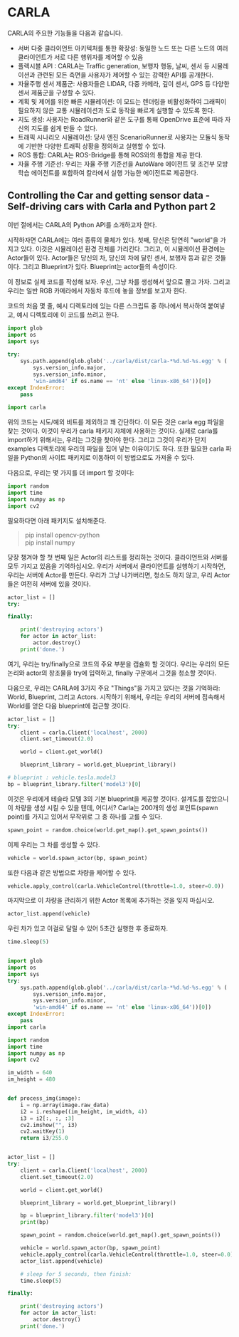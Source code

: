 # CARLA


CARLA의 주요한 기능들을 다음과 같습니다.
- 서버 다중 클라이언트 아키텍처를 통한 확장성: 동일한 노드 또는 다른 노드의 여러 클라이언트가 서로 다른 행위자를 제어할 수 있음
- 플렉시블 API : CARLA는 Traffic generation, 보행자 행동, 날씨, 센서 등 시뮬레이션과 관련된 모든 측면을 사용자가 제어할 수 있는 강력한 API를 공개한다.
- 자율주행 센서 제품군: 사용자들은 LIDAR, 다중 카메라, 깊이 센서, GPS 등 다양한 센서 제품군을 구성할 수 있다.
- 계획 및 제어를 위한 빠른 시뮬레이션: 이 모드는 렌더링을 비활성화하여 그래픽이 필요하지 않은 교통 시뮬레이션과 도로 동작을 빠르게 실행할 수 있도록 한다.
- 지도 생성: 사용자는 RoadRunner와 같은 도구를 통해 OpenDrive 표준에 따라 자신의 지도를 쉽게 만들 수 있다.
- 트래픽 시나리오 시뮬레이션: 당사 엔진 ScenarioRunner로 사용자는 모듈식 동작에 기반한 다양한 트래픽 상황을 정의하고 실행할 수 있다. 
- ROS 통합: CARLA는 ROS-Bridge를 통해 ROS와의 통합을 제공 한다.
- 자율 주행 기준선: 우리는 자율 주행 기준선을 AutoWare 에이전트 및 조건부 모방 학습 에이전트를 포함하여 칼라에서 실행 가능한 에이전트로 제공한다. 
  
    
      




## Controlling the Car and getting sensor data - Self-driving cars with Carla and Python part 2

이번 절에서는  CARLA의 Python API를 소개하고자 한다.

시작하자면 CARLA에는 여러 종류의 물체가 있다. 첫째, 당신은 당연히 "world"을 가지고 있다. 이것은 시뮬레이션 환경 전체를 가리킨다. 그리고, 이 시뮬레이션 환경에는 Actor들이 있다. Actor들은 당신의 차, 당신의 차에 달린 센서, 보행자 등과 같은 것들이다. 그리고 Blueprint가 있다. Blueprint는 actor들의 속성이다.

이 정보로 실제 코드를 작성해 보자. 우선, 그냥 차를 생성해서 앞으로 몰고 가자. 그리고 우리는 일반 RGB 카메라에서 자동차 후드에 놓을 정보를 보고자 한다.

코드의 처음 몇 줄, 예시 디렉토리에 있는 다른 스크립트 중 하나에서 복사하여 붙여넣고, 예시 디렉토리에 이 코드를 쓰려고 한다.

```python
import glob  
import os  
import sys  
  
try:  
    sys.path.append(glob.glob('../carla/dist/carla-*%d.%d-%s.egg' % (  
        sys.version_info.major,  
        sys.version_info.minor,  
        'win-amd64' if os.name == 'nt' else 'linux-x86_64'))[0])  
except IndexError:  
    pass  
  
import carla
```

위의 코드는 시도/예외 비트를 제외하고 꽤 간단하다. 이 모든 것은 carla egg 파일을 찾는 것이다. 이것이 우리가 carla 패키지 자체에 사용하는 것이다. 실제로 carla를 import하기 위해서는, 우리는 그것을 찾아야 한다. 그리고 그것이 우리가 단지 examples 디렉토리에 우리의 파일을 집어 넣는 이유이기도 하다. 또한 필요한 carla 파일을 Python의 사이트 패키지로 이동하여 이 방법으로도 가져올 수 있다.

다음으로, 우리는 몇 가지를 더 import 할 것이다:

```python
import random  
import time  
import numpy as np  
import cv2 
```

필요하다면 아래 패키지도 설치해준다.
> pip install opencv-python  
> pip install numpy  

당장 챙겨야 할 첫 번째 일은 Actor의 리스트를 정리하는 것이다. 클라이언트와 서버를 모두 가지고 있음을 기억하십시오. 우리가 서버에서 클라이언트를 실행하기 시작하면, 우리는 서버에 Actor를 만든다. 우리가 그냥 나가버리면, 청소도 하지 않고, 우리 Actor들은 여전히 서버에 있을 것이다.
```python
actor_list = []
try:

finally:

    print('destroying actors')
    for actor in actor_list:
        actor.destroy()
    print('done.')
```

여기, 우리는 try/finally으로 코드의 주요 부분을 캡슐화 할 것이다. 우리는 우리의 모든 논리와 actor의 창조물을 try에 입력하고,  finally 구문에서 그것을 청소할 것이다.

다음으로, 우리는 CARLA에 3가지 주요 "Things"을 가지고 있다는 것을 기억하라: World, Blueprint, 그리고 Actors. 시작하기 위해서, 우리는 우리의 서버에 접속해서 World를 얻은 다음 blueprint에 접근할 것이다.
```python
actor_list = []
try:
    client = carla.Client('localhost', 2000)
    client.set_timeout(2.0)

    world = client.get_world()

    blueprint_library = world.get_blueprint_library()
```

```python
# blueprint : vehicle.tesla.model3
bp = blueprint_library.filter('model3')[0]
```

이것은 우리에게 테슬라 모델 3의 기본 blueprint을 제공할 것이다. 설계도를 잡았으니 이 차량을 생성 시킬 수 있을 텐데, 어디서? Carla는 200개의 생성 포인트(spawn point)를 가지고 있어서 무작위로 그 중 하나를 고를 수 있다.

```python
spawn_point = random.choice(world.get_map().get_spawn_points())
```

이제 우리는 그 차를 생성할 수 있다. 

```python
vehicle = world.spawn_actor(bp, spawn_point)
```

또한 다음과 같은 방법으로 차량을 제어할 수 있다.

```python
vehicle.apply_control(carla.VehicleControl(throttle=1.0, steer=0.0))
```

마지막으로 이 차량을 관리하기 위한 Actor 목록에 추가하는 것을 잊지 마십시오.

```python
actor_list.append(vehicle)
```

우린 차가 있고 이걸로 달릴 수 있어 5초간 실행한 후 종료하자.

```python
time.sleep(5)
```

```python

import glob
import os
import sys
try:
    sys.path.append(glob.glob('../carla/dist/carla-*%d.%d-%s.egg' % (
        sys.version_info.major,
        sys.version_info.minor,
        'win-amd64' if os.name == 'nt' else 'linux-x86_64'))[0])
except IndexError:
    pass
import carla

import random
import time
import numpy as np
import cv2

im_width = 640
im_height = 480


def process_img(image):
    i = np.array(image.raw_data)
    i2 = i.reshape((im_height, im_width, 4))
    i3 = i2[:, :, :3]
    cv2.imshow("", i3)
    cv2.waitKey(1)
    return i3/255.0


actor_list = []
try:
    client = carla.Client('localhost', 2000)
    client.set_timeout(2.0)

    world = client.get_world()

    blueprint_library = world.get_blueprint_library()

    bp = blueprint_library.filter('model3')[0]
    print(bp)

    spawn_point = random.choice(world.get_map().get_spawn_points())

    vehicle = world.spawn_actor(bp, spawn_point)
    vehicle.apply_control(carla.VehicleControl(throttle=1.0, steer=0.0))
    actor_list.append(vehicle)

    # sleep for 5 seconds, then finish:
    time.sleep(5)

finally:

    print('destroying actors')
    for actor in actor_list:
        actor.destroy()
    print('done.')
```





